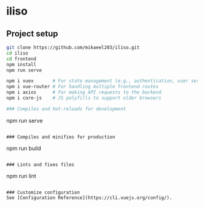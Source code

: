 # iliso

## Project setup

```bash
git clone https://github.com/mikaeel203/iliso.git
cd iliso
cd frontend
npm install
npm run serve

npm i vuex       # For state management (e.g., authentication, user session)
npm i vue-router # For handling multiple frontend routes
npm i axios      # For making API requests to the backend
npm i core-js    # JS polyfills to support older browsers

### Compiles and hot-reloads for development
```
npm run serve
```

### Compiles and minifies for production
```
npm run build
```

### Lints and fixes files
```
npm run lint
```

### Customize configuration
See [Configuration Reference](https://cli.vuejs.org/config/).
